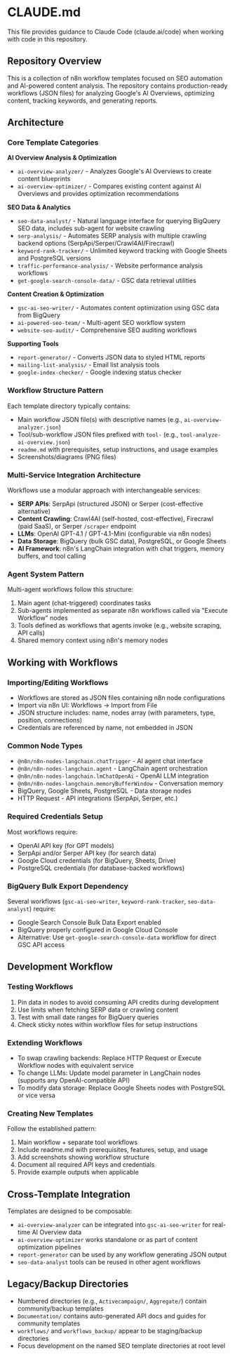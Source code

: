 # CLAUDE.md

This file provides guidance to Claude Code (claude.ai/code) when working with code in this repository.

## Repository Overview

This is a collection of n8n workflow templates focused on SEO automation and AI-powered content analysis. The repository contains production-ready workflows (JSON files) for analyzing Google's AI Overviews, optimizing content, tracking keywords, and generating reports.

## Architecture

### Core Template Categories

**AI Overview Analysis & Optimization**
- `ai-overview-analyzer/` - Analyzes Google's AI Overviews to create content blueprints
- `ai-overview-optimizer/` - Compares existing content against AI Overviews and provides optimization recommendations

**SEO Data & Analytics**
- `seo-data-analyst/` - Natural language interface for querying BigQuery SEO data, includes sub-agent for website crawling
- `serp-analysis/` - Automates SERP analysis with multiple crawling backend options (SerpApi/Serper/Crawl4AI/Firecrawl)
- `keyword-rank-tracker/` - Unlimited keyword tracking with Google Sheets and PostgreSQL versions
- `traffic-performance-analysis/` - Website performance analysis workflows
- `get-google-search-console-data/` - GSC data retrieval utilities

**Content Creation & Optimization**
- `gsc-ai-seo-writer/` - Automates content optimization using GSC data from BigQuery
- `ai-powered-seo-team/` - Multi-agent SEO workflow system
- `website-seo-audit/` - Comprehensive SEO auditing workflows

**Supporting Tools**
- `report-generator/` - Converts JSON data to styled HTML reports
- `mailing-list-analysis/` - Email list analysis tools
- `google-index-checker/` - Google indexing status checker

### Workflow Structure Pattern

Each template directory typically contains:
- Main workflow JSON file(s) with descriptive names (e.g., `ai-overview-analyzer.json`)
- Tool/sub-workflow JSON files prefixed with `tool-` (e.g., `tool-analyze-ai-overview.json`)
- `readme.md` with prerequisites, setup instructions, and usage examples
- Screenshots/diagrams (PNG files)

### Multi-Service Integration Architecture

Workflows use a modular approach with interchangeable services:
- **SERP APIs**: SerpApi (structured JSON) or Serper (cost-effective alternative)
- **Content Crawling**: Crawl4AI (self-hosted, cost-effective), Firecrawl (paid SaaS), or Serper `/scraper` endpoint
- **LLMs**: OpenAI GPT-4.1 / GPT-4.1-Mini (configurable via n8n nodes)
- **Data Storage**: BigQuery (bulk GSC data), PostgreSQL, or Google Sheets
- **AI Framework**: n8n's LangChain integration with chat triggers, memory buffers, and tool calling

### Agent System Pattern

Multi-agent workflows follow this structure:
1. Main agent (chat-triggered) coordinates tasks
2. Sub-agents implemented as separate n8n workflows called via "Execute Workflow" nodes
3. Tools defined as workflows that agents invoke (e.g., website scraping, API calls)
4. Shared memory context using n8n's memory nodes

## Working with Workflows

### Importing/Editing Workflows
- Workflows are stored as JSON files containing n8n node configurations
- Import via n8n UI: Workflows → Import from File
- JSON structure includes: name, nodes array (with parameters, type, position, connections)
- Credentials are referenced by name, not embedded in JSON

### Common Node Types
- `@n8n/n8n-nodes-langchain.chatTrigger` - AI agent chat interface
- `@n8n/n8n-nodes-langchain.agent` - LangChain agent orchestration
- `@n8n/n8n-nodes-langchain.lmChatOpenAi` - OpenAI LLM integration
- `@n8n/n8n-nodes-langchain.memoryBufferWindow` - Conversation memory
- BigQuery, Google Sheets, PostgreSQL - Data storage nodes
- HTTP Request - API integrations (SerpApi, Serper, etc.)

### Required Credentials Setup
Most workflows require:
- OpenAI API key (for GPT models)
- SerpApi and/or Serper API key (for search data)
- Google Cloud credentials (for BigQuery, Sheets, Drive)
- PostgreSQL credentials (for database-backed workflows)

### BigQuery Bulk Export Dependency
Several workflows (`gsc-ai-seo-writer`, `keyword-rank-tracker`, `seo-data-analyst`) require:
- Google Search Console Bulk Data Export enabled
- BigQuery properly configured in Google Cloud Console
- Alternative: Use `get-google-search-console-data` workflow for direct GSC API access

## Development Workflow

### Testing Workflows
1. Pin data in nodes to avoid consuming API credits during development
2. Use limits when fetching SERP data or crawling content
3. Test with small date ranges for BigQuery queries
4. Check sticky notes within workflow files for setup instructions

### Extending Workflows
- To swap crawling backends: Replace HTTP Request or Execute Workflow nodes with equivalent service
- To change LLMs: Update model parameter in LangChain nodes (supports any OpenAI-compatible API)
- To modify data storage: Replace Google Sheets nodes with PostgreSQL or vice versa

### Creating New Templates
Follow the established pattern:
1. Main workflow + separate tool workflows
2. Include readme.md with prerequisites, features, setup, and usage
3. Add screenshots showing workflow structure
4. Document all required API keys and credentials
5. Provide example outputs when applicable

## Cross-Template Integration

Templates are designed to be composable:
- `ai-overview-analyzer` can be integrated into `gsc-ai-seo-writer` for real-time AI Overview data
- `ai-overview-optimizer` works standalone or as part of content optimization pipelines
- `report-generator` can be used by any workflow generating JSON output
- `seo-data-analyst` tools can be reused in other agent workflows

## Legacy/Backup Directories

- Numbered directories (e.g., `Activecampaign/`, `Aggregate/`) contain community/backup templates
- `Documentation/` contains auto-generated API docs and guides for community templates
- `workflows/` and `workflows_backup/` appear to be staging/backup directories
- Focus development on the named SEO template directories at root level
